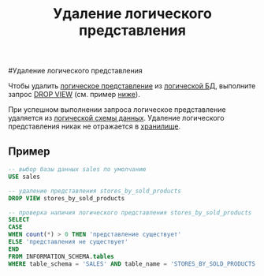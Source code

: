 ﻿---
layout: default
title: Удаление логического представления
nav_order: 7
parent: Управление схемой данных
grand_parent: Работа с системой
has_children: false
---

#Удаление логического представления

Чтобы удалить [логическое представление](../../../Обзор_понятий_компонентов_и_связей/Основные_понятия/Логическое_представление/Логическое_представление.md) 
из [логической БД](../../../Обзор_понятий_компонентов_и_связей/Основные_понятия/Логическая_база_данных/Логическая_база_данных.md), 
выполните запрос [DROP VIEW](../../../Справочная_информация/Запросы_SQLplus/DROP_VIEW/DROP_VIEW.md) 
(см. пример [ниже](#пример)).

При успешном выполнении запроса логическое представление удаляется из 
[логической схемы данных](../../../Обзор_понятий_компонентов_и_связей/Основные_понятия/Логическая_схема_данных/Логическая_схема_данных.md). 
Удаление логического представления никак не отражается в [хранилище](../../../Обзор_понятий_компонентов_и_связей/Основные_понятия/Хранилище_данных/Хранилище_данных.md).

## Пример
```sql
-- выбор базы данных sales по умолчанию
USE sales

-- удаление представления stores_by_sold_products
DROP VIEW stores_by_sold_products

-- проверка наличия логического представления stores_by_sold_products
SELECT
CASE
WHEN count(*) > 0 THEN 'представление существует'
ELSE 'представления не существует'
END
FROM INFORMATION_SCHEMA.tables
WHERE table_schema = 'SALES' AND table_name = 'STORES_BY_SOLD_PRODUCTS'
```